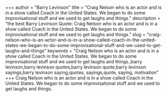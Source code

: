+++
author = "Barry Levinson"
title = "Craig Nelson who is an actor and is in a show called Coach in the United States. We began to do some improvisational stuff and we used to get laughs and things."
description = "the best Barry Levinson Quote: Craig Nelson who is an actor and is in a show called Coach in the United States. We began to do some improvisational stuff and we used to get laughs and things."
slug = "craig-nelson-who-is-an-actor-and-is-in-a-show-called-coach-in-the-united-states-we-began-to-do-some-improvisational-stuff-and-we-used-to-get-laughs-and-things"
keywords = "Craig Nelson who is an actor and is in a show called Coach in the United States. We began to do some improvisational stuff and we used to get laughs and things.,barry levinson,barry levinson quotes,barry levinson quote,barry levinson sayings,barry levinson saying,quotes, sayings,quote, saying, motivation"
+++
Craig Nelson who is an actor and is in a show called Coach in the United States. We began to do some improvisational stuff and we used to get laughs and things.
